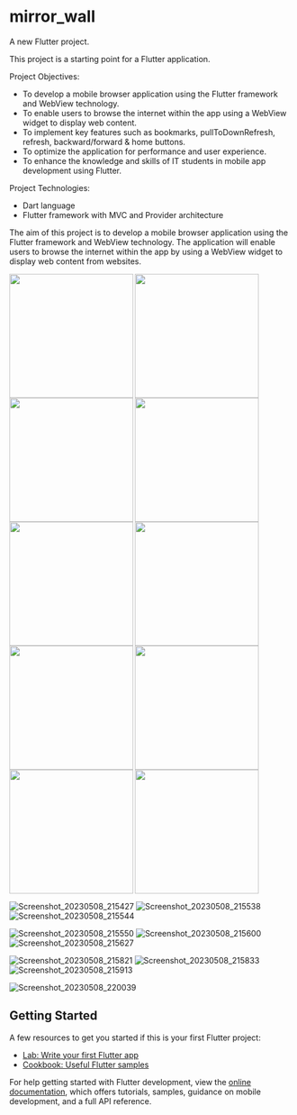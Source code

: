 # mirror_wall

A new Flutter project.

This project is a starting point for a Flutter application.

Project Objectives:
- To develop a mobile browser application using the Flutter framework and WebView
technology.
- To enable users to browse the internet within the app using a WebView widget to display web
content.
- To implement key features such as bookmarks, pullToDownRefresh, refresh, backward/forward
& home buttons.
- To optimize the application for performance and user experience.
- To enhance the knowledge and skills of IT students in mobile app development using Flutter.

Project Technologies:
- Dart language
- Flutter framework with MVC and Provider architecture


The aim of this project is to develop a mobile browser application using the Flutter framework
and WebView technology. The application will enable users to browse the internet within the app
by using a WebView widget to display web content from websites.


<img align="left" src="https://user-images.githubusercontent.com/131368253/236878956-98a66c2d-e629-4fb3-9045-9e1920489521.png" width="220px">
<img align="left" src="https://user-images.githubusercontent.com/131368253/236878964-60523df8-a925-4950-a541-063f951b1b23.png" width="220px">
<img src="https://user-images.githubusercontent.com/131368253/236878969-4c273b67-7270-4c21-a6f7-ad6ac5f03931.png" width="220px">

<img align="left" src="https://user-images.githubusercontent.com/131368253/236878977-c5e964d3-2bfe-4eeb-a136-6f1f103dd7b6.png" width="220px">
<img align="left" src="https://user-images.githubusercontent.com/131368253/236878981-4e626e03-bb6b-4f07-b6a1-a7ce9aa4521e.png" width="220px">
<img src="https://user-images.githubusercontent.com/131368253/236878982-cb4121cf-8d53-4880-b45f-33edeefcdf94.png" width="220px">

<img align="left" src="https://user-images.githubusercontent.com/131368253/236879016-18a899e4-c95a-45aa-be2f-6e03f2fbb859.png" width="220px">
<img align="left" src="https://user-images.githubusercontent.com/131368253/236879025-960e8dac-f04d-4775-a99f-b9c47a3dc3d1.png" width="220px">
<img src="https://user-images.githubusercontent.com/131368253/236879027-8d011a06-06fc-43a4-8125-01e42f7333f7.png" width="220px">

<img align="left" src="https://user-images.githubusercontent.com/131368253/236879043-1d588e25-6963-4807-aaad-64ad35c9b483.png" width="220px">





![Screenshot_20230508_215427](https://user-images.githubusercontent.com/131368253/236878956-98a66c2d-e629-4fb3-9045-9e1920489521.png)
![Screenshot_20230508_215538](https://user-images.githubusercontent.com/131368253/236878964-60523df8-a925-4950-a541-063f951b1b23.png)
![Screenshot_20230508_215544](https://user-images.githubusercontent.com/131368253/236878969-4c273b67-7270-4c21-a6f7-ad6ac5f03931.png)


![Screenshot_20230508_215550](https://user-images.githubusercontent.com/131368253/236878977-c5e964d3-2bfe-4eeb-a136-6f1f103dd7b6.png)
![Screenshot_20230508_215600](https://user-images.githubusercontent.com/131368253/236878981-4e626e03-bb6b-4f07-b6a1-a7ce9aa4521e.png)
![Screenshot_20230508_215627](https://user-images.githubusercontent.com/131368253/236878982-cb4121cf-8d53-4880-b45f-33edeefcdf94.png)


![Screenshot_20230508_215821](https://user-images.githubusercontent.com/131368253/236879016-18a899e4-c95a-45aa-be2f-6e03f2fbb859.png)
![Screenshot_20230508_215833](https://user-images.githubusercontent.com/131368253/236879025-960e8dac-f04d-4775-a99f-b9c47a3dc3d1.png)
![Screenshot_20230508_215913](https://user-images.githubusercontent.com/131368253/236879027-8d011a06-06fc-43a4-8125-01e42f7333f7.png)

![Screenshot_20230508_220039](https://user-images.githubusercontent.com/131368253/236879043-1d588e25-6963-4807-aaad-64ad35c9b483.png)

## Getting Started


A few resources to get you started if this is your first Flutter project:

- [Lab: Write your first Flutter app](https://docs.flutter.dev/get-started/codelab)
- [Cookbook: Useful Flutter samples](https://docs.flutter.dev/cookbook)

For help getting started with Flutter development, view the
[online documentation](https://docs.flutter.dev/), which offers tutorials,
samples, guidance on mobile development, and a full API reference.
